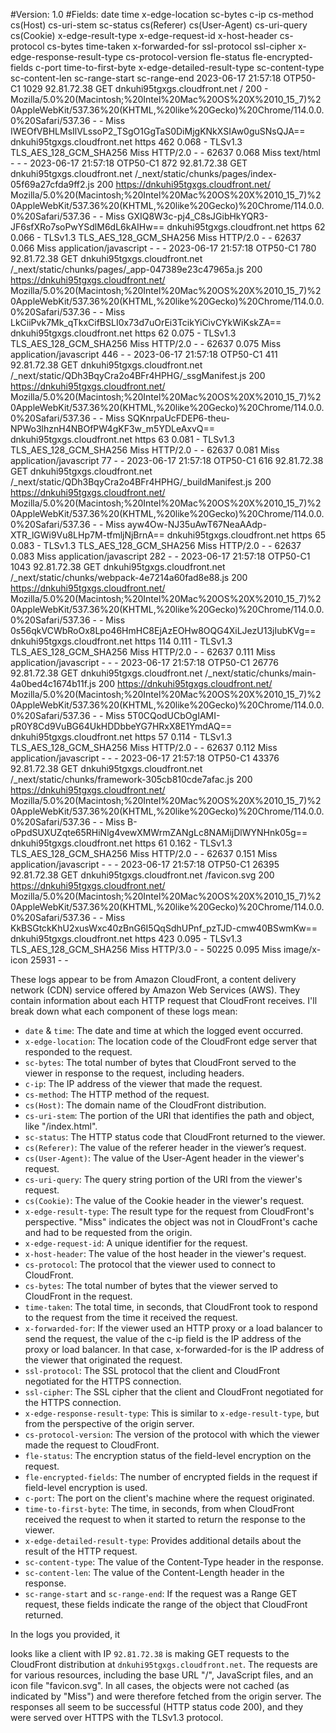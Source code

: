 #Version: 1.0
#Fields: date time x-edge-location sc-bytes c-ip cs-method cs(Host) cs-uri-stem sc-status cs(Referer) cs(User-Agent) cs-uri-query cs(Cookie) x-edge-result-type x-edge-request-id x-host-header cs-protocol cs-bytes time-taken x-forwarded-for ssl-protocol ssl-cipher x-edge-response-result-type cs-protocol-version fle-status fle-encrypted-fields c-port time-to-first-byte x-edge-detailed-result-type sc-content-type sc-content-len sc-range-start sc-range-end
2023-06-17	21:57:18	OTP50-C1	1029	92.81.72.38	GET	dnkuhi95tgxgs.cloudfront.net	/	200	-	Mozilla/5.0%20(Macintosh;%20Intel%20Mac%20OS%20X%2010_15_7)%20AppleWebKit/537.36%20(KHTML,%20like%20Gecko)%20Chrome/114.0.0.0%20Safari/537.36	-	-	Miss	IWEOfVBHLMsIlVLssoP2_TSgO1GgTaS0DiMjgKNkXSIAw0guSNsQJA==	dnkuhi95tgxgs.cloudfront.net	https	462	0.068	-	TLSv1.3	TLS_AES_128_GCM_SHA256	Miss	HTTP/2.0	-	-	62637	0.068	Miss	text/html	-	-	-
2023-06-17	21:57:18	OTP50-C1	872	92.81.72.38	GET	dnkuhi95tgxgs.cloudfront.net	/_next/static/chunks/pages/index-05f69a27cfda9ff2.js	200	https://dnkuhi95tgxgs.cloudfront.net/	Mozilla/5.0%20(Macintosh;%20Intel%20Mac%20OS%20X%2010_15_7)%20AppleWebKit/537.36%20(KHTML,%20like%20Gecko)%20Chrome/114.0.0.0%20Safari/537.36	-	-	Miss	GXIQ8W3c-pj4_C8sJGibHkYQR3-JF6sfXRo7soPwYSdlM6dL6kAIHw==	dnkuhi95tgxgs.cloudfront.net	https	62	0.066	-	TLSv1.3	TLS_AES_128_GCM_SHA256	Miss	HTTP/2.0	-	-	62637	0.066	Miss	application/javascript	-	-	-
2023-06-17	21:57:18	OTP50-C1	780	92.81.72.38	GET	dnkuhi95tgxgs.cloudfront.net	/_next/static/chunks/pages/_app-047389e23c47965a.js	200	https://dnkuhi95tgxgs.cloudfront.net/	Mozilla/5.0%20(Macintosh;%20Intel%20Mac%20OS%20X%2010_15_7)%20AppleWebKit/537.36%20(KHTML,%20like%20Gecko)%20Chrome/114.0.0.0%20Safari/537.36	-	-	Miss	LkCiiPvk7Mk_qTkxCifBSLI0x73d7uOrEi3TcikYiCivCYkWiKskZA==	dnkuhi95tgxgs.cloudfront.net	https	62	0.075	-	TLSv1.3	TLS_AES_128_GCM_SHA256	Miss	HTTP/2.0	-	-	62637	0.075	Miss	application/javascript	446	-	-
2023-06-17	21:57:18	OTP50-C1	411	92.81.72.38	GET	dnkuhi95tgxgs.cloudfront.net	/_next/static/QDh3BqyCra2o4BFr4HPHG/_ssgManifest.js	200	https://dnkuhi95tgxgs.cloudfront.net/	Mozilla/5.0%20(Macintosh;%20Intel%20Mac%20OS%20X%2010_15_7)%20AppleWebKit/537.36%20(KHTML,%20like%20Gecko)%20Chrome/114.0.0.0%20Safari/537.36	-	-	Miss	SQKnrpaUcFDEP6-theu-NPWo3lhznH4NBOfPW4gKF3w_m5YDLeAxvQ==	dnkuhi95tgxgs.cloudfront.net	https	63	0.081	-	TLSv1.3	TLS_AES_128_GCM_SHA256	Miss	HTTP/2.0	-	-	62637	0.081	Miss	application/javascript	77	-	-
2023-06-17	21:57:18	OTP50-C1	616	92.81.72.38	GET	dnkuhi95tgxgs.cloudfront.net	/_next/static/QDh3BqyCra2o4BFr4HPHG/_buildManifest.js	200	https://dnkuhi95tgxgs.cloudfront.net/	Mozilla/5.0%20(Macintosh;%20Intel%20Mac%20OS%20X%2010_15_7)%20AppleWebKit/537.36%20(KHTML,%20like%20Gecko)%20Chrome/114.0.0.0%20Safari/537.36	-	-	Miss	ayw4Ow-NJ35uAwT67NeaAAdp-XTR_lGWi9Vu8LHp7M-tfmljNjBrnA==	dnkuhi95tgxgs.cloudfront.net	https	65	0.083	-	TLSv1.3	TLS_AES_128_GCM_SHA256	Miss	HTTP/2.0	-	-	62637	0.083	Miss	application/javascript	282	-	-
2023-06-17	21:57:18	OTP50-C1	1043	92.81.72.38	GET	dnkuhi95tgxgs.cloudfront.net	/_next/static/chunks/webpack-4e7214a60fad8e88.js	200	https://dnkuhi95tgxgs.cloudfront.net/	Mozilla/5.0%20(Macintosh;%20Intel%20Mac%20OS%20X%2010_15_7)%20AppleWebKit/537.36%20(KHTML,%20like%20Gecko)%20Chrome/114.0.0.0%20Safari/537.36	-	-	Miss	0s56qkVCWbRoOx8Lpo46HmHC8EjAzEOHw8OQG4XiLJezU13jIubKVg==	dnkuhi95tgxgs.cloudfront.net	https	114	0.111	-	TLSv1.3	TLS_AES_128_GCM_SHA256	Miss	HTTP/2.0	-	-	62637	0.111	Miss	application/javascript	-	-	-
2023-06-17	21:57:18	OTP50-C1	26776	92.81.72.38	GET	dnkuhi95tgxgs.cloudfront.net	/_next/static/chunks/main-4a0bed4c1674b11f.js	200	https://dnkuhi95tgxgs.cloudfront.net/	Mozilla/5.0%20(Macintosh;%20Intel%20Mac%20OS%20X%2010_15_7)%20AppleWebKit/537.36%20(KHTML,%20like%20Gecko)%20Chrome/114.0.0.0%20Safari/537.36	-	-	Miss	5T0CQodUCbOgIAMI-pR0Y8Cd9VuBG64UkHDDbbeYG7HRxX8E1YmdAQ==	dnkuhi95tgxgs.cloudfront.net	https	57	0.114	-	TLSv1.3	TLS_AES_128_GCM_SHA256	Miss	HTTP/2.0	-	-	62637	0.112	Miss	application/javascript	-	-	-
2023-06-17	21:57:18	OTP50-C1	43376	92.81.72.38	GET	dnkuhi95tgxgs.cloudfront.net	/_next/static/chunks/framework-305cb810cde7afac.js	200	https://dnkuhi95tgxgs.cloudfront.net/	Mozilla/5.0%20(Macintosh;%20Intel%20Mac%20OS%20X%2010_15_7)%20AppleWebKit/537.36%20(KHTML,%20like%20Gecko)%20Chrome/114.0.0.0%20Safari/537.36	-	-	Miss	B-oPpdSUXUZqte65RHiNlg4vewXMWrmZANgLc8NAMijDlWYNHnk05g==	dnkuhi95tgxgs.cloudfront.net	https	61	0.162	-	TLSv1.3	TLS_AES_128_GCM_SHA256	Miss	HTTP/2.0	-	-	62637	0.151	Miss	application/javascript	-	-	-
2023-06-17	21:57:18	OTP50-C1	26395	92.81.72.38	GET	dnkuhi95tgxgs.cloudfront.net	/favicon.svg	200	https://dnkuhi95tgxgs.cloudfront.net/	Mozilla/5.0%20(Macintosh;%20Intel%20Mac%20OS%20X%2010_15_7)%20AppleWebKit/537.36%20(KHTML,%20like%20Gecko)%20Chrome/114.0.0.0%20Safari/537.36	-	-	Miss	KkBSGtckKhU2xusWxc40zBnG6I5QqSdhUPnf_pzTJD-cmw40BSwmKw==	dnkuhi95tgxgs.cloudfront.net	https	423	0.095	-	TLSv1.3	TLS_AES_128_GCM_SHA256	Miss	HTTP/3.0	-	-	50225	0.095	Miss	image/x-icon	25931	-	-

These logs appear to be from Amazon CloudFront, a content delivery network (CDN) service offered by Amazon Web Services (AWS). They contain information about each HTTP request that CloudFront receives. I'll break down what each component of these logs mean:

- `date` & `time`: The date and time at which the logged event occurred. 
- `x-edge-location`: The location code of the CloudFront edge server that responded to the request.
- `sc-bytes`: The total number of bytes that CloudFront served to the viewer in response to the request, including headers.
- `c-ip`: The IP address of the viewer that made the request.
- `cs-method`: The HTTP method of the request.
- `cs(Host)`: The domain name of the CloudFront distribution.
- `cs-uri-stem`: The portion of the URI that identifies the path and object, like "/index.html".
- `sc-status`: The HTTP status code that CloudFront returned to the viewer.
- `cs(Referer)`: The value of the referer header in the viewer’s request.
- `cs(User-Agent)`: The value of the User-Agent header in the viewer's request.
- `cs-uri-query`: The query string portion of the URI from the viewer's request.
- `cs(Cookie)`: The value of the Cookie header in the viewer's request.
- `x-edge-result-type`: The result type for the request from CloudFront's perspective. "Miss" indicates the object was not in CloudFront's cache and had to be requested from the origin.
- `x-edge-request-id`: A unique identifier for the request.
- `x-host-header`: The value of the host header in the viewer's request.
- `cs-protocol`: The protocol that the viewer used to connect to CloudFront. 
- `cs-bytes`: The total number of bytes that the viewer served to CloudFront in the request.
- `time-taken`: The total time, in seconds, that CloudFront took to respond to the request from the time it received the request.
- `x-forwarded-for`: If the viewer used an HTTP proxy or a load balancer to send the request, the value of the c-ip field is the IP address of the proxy or load balancer. In that case, x-forwarded-for is the IP address of the viewer that originated the request.
- `ssl-protocol`: The SSL protocol that the client and CloudFront negotiated for the HTTPS connection.
- `ssl-cipher`: The SSL cipher that the client and CloudFront negotiated for the HTTPS connection.
- `x-edge-response-result-type`: This is similar to `x-edge-result-type`, but from the perspective of the origin server.
- `cs-protocol-version`: The version of the protocol with which the viewer made the request to CloudFront.
- `fle-status`: The encryption status of the field-level encryption on the request.
- `fle-encrypted-fields`: The number of encrypted fields in the request if field-level encryption is used.
- `c-port`: The port on the client's machine where the request originated.
- `time-to-first-byte`: The time, in seconds, from when CloudFront received the request to when it started to return the response to the viewer.
- `x-edge-detailed-result-type`: Provides additional details about the result of the HTTP request.
- `sc-content-type`: The value of the Content-Type header in the response.
- `sc-content-len`: The value of the Content-Length header in the response.
- `sc-range-start` and `sc-range-end`: If the request was a Range GET request, these fields indicate the range of the object that CloudFront returned.

In the logs you provided, it

 looks like a client with IP `92.81.72.38` is making GET requests to the CloudFront distribution at `dnkuhi95tgxgs.cloudfront.net`. The requests are for various resources, including the base URL "/", JavaScript files, and an icon file "favicon.svg". In all cases, the objects were not cached (as indicated by "Miss") and were therefore fetched from the origin server. The responses all seem to be successful (HTTP status code 200), and they were served over HTTPS with the TLSv1.3 protocol.